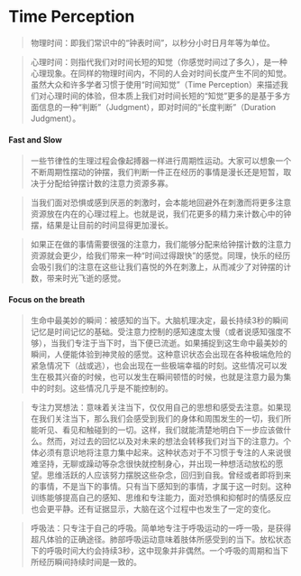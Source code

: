 # Time Perception

>物理时间：即我们常识中的“钟表时间”，以秒分小时日月年等为单位。

>心理时间：则指代我们对时间长短的知觉（你感觉时间过了多久），是一种心理现象。在同样的物理时间内，不同的人会对时间长度产生不同的知觉。虽然大众和许多学者习惯于使用“时间知觉”（Time Perception）来描述我们对心理时间的体验，但本质上我们对时间长短的“知觉”更多的是基于多方面信息的一种“判断”（Judgment），即对时间的“长度判断”（Duration Judgment）。

#### Fast and Slow

>一些节律性的生理过程会像起搏器一样进行周期性运动。大家可以想象一个不断周期性摆动的钟摆，我们判断一件正在经历的事情是漫长还是短暂，取决于分配给钟摆计数的注意力资源多寡。

>当我们面对恐惧或感到厌恶的刺激时，会本能地回避外在刺激而将更多注意资源放在内在的心理过程上。也就是说，我们花更多的精力来计数心中的钟摆，结果是让目前的时间显得更加漫长。

>如果正在做的事情需要很强的注意力，我们能够分配来给钟摆计数的注意力资源就会更少，给我们带来一种“时间过得跟快”的感觉。同理，快乐的经历会吸引我们的注意在这些让我们喜悦的外在刺激上，从而减少了对钟摆的计数，带来时光飞逝的感觉。

#### Focus on the breath

>生命中最美妙的瞬间：被感知的当下。大脑机理决定，最长持续3秒的瞬间记忆是时间记忆的基础。受注意力控制的感知速度太慢（或者说感知强度不够），当我们专注于当下时，当下便已流逝。如果捕捉到这生命中最美妙的瞬间，人便能体验到神灵般的感觉。这种意识状态会出现在各种极端危险的紧急情况下（战或逃），也会出现在一些极端幸福的时刻。这些情况可以发生在极其兴奋的时候，也可以发生在瞬间顿悟的时候，也就是注意力最为集中的时刻。这些情况几乎是不能控制的。

>专注力冥想法：意味着关注当下，仅仅用自己的思想和感受去注意。如果现在我们关注当下，那么我们会感受到我们的身体和周围发生的一切，我们所能听见、看见和触碰到的一切。这样，我们就能清楚地明白下一步应该做什么。然而，对过去的回忆以及对未来的想法会转移我们对当下的注意力。个体必须有意识地将注意力集中起来。这种状态对于不习惯于专注的人来说很难坚持，无聊或躁动等杂念很快就控制身心，并出现一种想活动放松的愿望。思维活跃的人应该努力摆脱这些杂念，回归到自我。曾经或者即将到来的事情，不是当下的事情。只有当下感知到的事情，才属于这一时刻。这种训练能够提高自己的感知、思维和专注能力，面对恐惧和抑郁时的情感反应也会更平静。还有证据显示，大脑在这个过程中也发生了一定的变化。

>呼吸法：只专注于自己的呼吸。简单地专注于呼吸运动的一呼一吸，是获得超凡体验的正确途径。肺部呼吸运动意味着肢体所感受到的当下。放松状态下的呼吸时间大约会持续3秒，这中现象并非偶然。一个呼吸的周期和当下所经历瞬间持续时间是一致的。